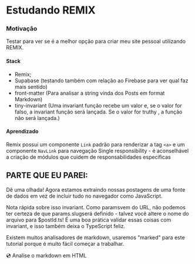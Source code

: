 # Estudando REMIX

### Motivação

Testar para ver se é a melhor opção para criar meu site pessoal utilizando REMIX.

#### Stack

- Remix;
- Supabase (testando também com relação ao Firebase para ver qual faz mais sentido)
- front-matter (Para analisar a string vinda dos Posts em format Markdown)
- tiny-invariant (Uma invariant função recebe um valor e, se o valor for falso, a invariant função será lançada. Se o valor for truthy , a função não será lançada.)

#### Aprendizado

Remix possui um componente `Link` padrão para renderizar a tag `<a>` e um componente `NavLink` para navegação
Single responsibility - é aconselhável a criação de módulos que cuidem de responsabilidades específicas

## PARTE QUE EU PAREI:

Dê uma olhada! Agora estamos extraindo nossas postagens de uma fonte de dados em vez de incluir tudo no navegador como JavaScript.

Nota rápida sobre isso invariant. Como paramsvem do URL, não podemos ter certeza de que params.slugserá definido - talvez você altere o nome do arquivo para $postId.ts! É uma boa prática validar essas coisas com invariant, e isso também deixa o TypeScript feliz.

Existem muitos analisadores de markdown, usaremos "marked" para este tutorial porque é muito fácil começar a trabalhar.

💿 Analise o markdown em HTML
